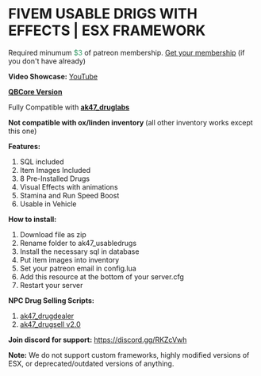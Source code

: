 <h1>FIVEM USABLE DRIGS WITH EFFECTS | ESX FRAMEWORK</h1>
<p>Required minumum <span style="color: #339966;">$3</span> of patreon membership. <a href="https://patreon.com/menanak47" target="_blank">Get your membership</a> (if you don't have already)</p>
<p><strong>Video Showcase:</strong> <a href="https://youtu.be/zQJ--6U52Aw">YouTube</a></p>
<p><strong><a href="https://github.com/MenanAk47/ak47_qb_usabledrugs" target="_blank">QBCore Version</a></strong></p>
<p>Fully Compatible with <a href="https://youtu.be/uiQaDUQ7FBo" target="_blank"><strong>ak47_druglabs</strong></a></p>
<p><strong>Not compatible with ox/linden inventory </strong>(all other inventory works except this one)</p>
<p><strong>Features: </strong></p>
<ol>
<li>SQL included</li>
<li>Item Images Included</li>
<li>8 Pre-Installed Drugs</li>
<li>Visual Effects with animations</li>
<li>Stamina and Run Speed Boost</li>
<li>Usable in Vehicle</li>
</ol>
<p><strong>How to install:</strong></p>
<ol>
<li>Download file as zip</li>
<li>Rename folder to ak47_usabledrugs</li>
<li>Install the necessary sql in database</li>
<li>Put item images into inventory</li>
<li>Set your patreon email in config.lua</li>
<li>Add this resource at the bottom of your server.cfg</li>
<li>Restart your server</li>
</ol>
<p><strong>NPC Drug Selling Scripts:</strong></p>
<ol>
<li><a href="https://youtu.be/gfCFfA9gWLA" target="_blank">ak47_drugdealer</a></li>
<li><a href="https://youtu.be/iwrWpmo31kQ" target="_blank">ak47_drugsell v2.0</a></li>
</ol>
<p><strong>Join discord for support:</strong> <a href="https://discord.gg/RKZcVwh">https://discord.gg/RKZcVwh</a></p>
<p><strong>Note:</strong> We do not support custom frameworks, highly modified versions of ESX, or deprecated/outdated versions of anything.</p>
